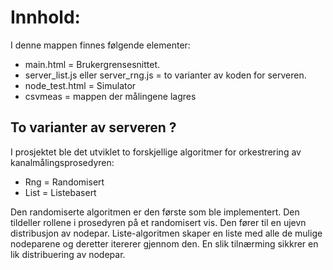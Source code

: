 # Innhold: 

I denne mappen finnes følgende elementer:

- main.html = Brukergrensesnittet.
- server_list.js eller server_rng.js = to varianter av koden for serveren.
- node_test.html = Simulator
- csvmeas = mappen der målingene lagres

## To varianter av serveren ? 

I prosjektet ble det utviklet to forskjellige algoritmer for orkestrering av kanalmålingsprosedyren: 
- Rng = Randomisert
- List = Listebasert

Den randomiserte algoritmen er den første som ble implementert. Den tildeller rollene i prosedyren på et randomisert vis. Den fører til en ujevn distribusjon av nodepar. Liste-algoritmen skaper en liste med alle de mulige nodeparene og deretter itererer gjennom den. En slik tilnærming sikkrer en lik distribuering av nodepar. 

